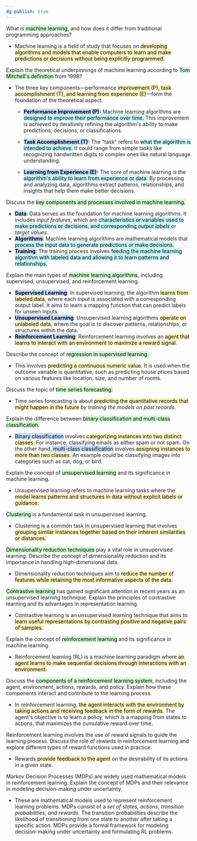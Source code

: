 ```yaml
---
dg-publish: true
---
```


What is<mark style="background: #BBFABBA6;"> machine learning</mark>, and how does it differ from traditional programming approaches?

- Machine learning is a field of study that focuses on <mark style="background: #FFF3A3A6;">developing algorithms and models that enable computers to learn and make predictions or decisions without being explicitly programmed.</mark>


Explain the theoretical underpinnings of machine learning according to <mark style="background: #BBFABBA6;">Tom Mitchell's definition</mark> from 1998?

-  The three key components—performance <mark style="background: #FFF3A3A6;">improvement (P), task accomplishment (T), and learning from experience (E)</mark>—form the foundation of the theoretical aspect.
  
	- **<mark style="background: #ADCCFFA6;">Performance Improvement (P)</mark>:** Machine learning algorithms are <mark style="background: #ABF7F7A6;">designed to improve their performance over time. </mark>This improvement is achieved by iteratively refining the algorithm's ability to make predictions, decisions, or classifications.
    
	- **<mark style="background: #ADCCFFA6;">Task Accomplishment (T)</mark>:** The "task" refers to <mark style="background: #ABF7F7A6;">what the algorithm is intended to achieve. </mark>It could range from simple tasks like recognizing handwritten digits to complex ones like natural language understanding. 
    
	- **<mark style="background: #ADCCFFA6;">Learning from Experience (E)</mark>:** The core of machine learning is the <mark style="background: #ABF7F7A6;">algorithm's ability to learn from experience or data.</mark> By processing and analyzing data, algorithms extract patterns, relationships, and insights that help them make better decisions.

Discuss the <mark style="background: #BBFABBA6;">key components and processes involved in machine learning.</mark>

- **<mark style="background: #ADCCFFA6;">Data</mark>**: Data serves as the foundation for machine learning algorithms. It includes *input features*, which are <mark style="background: #ABF7F7A6;">characteristics or variables used to make predictions or decisions, and corresponding *output labels* </mark>or *target values*.
- **<mark style="background: #ADCCFFA6;">Algorithms</mark>**: Machine learning algorithms are mathematical models that <mark style="background: #ABF7F7A6;">process the input data to generate predictions or make decisions.</mark> 
- **<mark style="background: #ADCCFFA6;">Training</mark>**: The training process involves <mark style="background: #ABF7F7A6;">feeding the machine learning algorithm with labeled data and allowing it to learn patterns and relationships.</mark>

Explain the main types of <mark style="background: #BBFABBA6;">machine learning algorithms</mark>, including supervised, unsupervised, and reinforcement learning.

-  **<mark style="background: #ADCCFFA6;">Supervised Learning</mark>**: In supervised learning, the algorithm <mark style="background: #FFF3A3A6;">learns from labeled data</mark>, where each input is associated with a corresponding output label. It aims to learn a mapping function that can predict labels for unseen inputs. 
- **<mark style="background: #ADCCFFA6;">Unsupervised Learning</mark>**: Unsupervised learning algorithms <mark style="background: #FFF3A3A6;">operate on unlabeled data</mark>, where the goal is to discover patterns, relationships, or structures within the data.
- **<mark style="background: #ADCCFFA6;">Reinforcement Learning</mark>**: Reinforcement learning involves an <mark style="background: #FFF3A3A6;">agent that learns to interact with an environment to maximize a reward signal.</mark> 

Describe the concept of <mark style="background: #BBFABBA6;">regression in supervised learning.</mark>

- This involves <mark style="background: #FFF3A3A6;">predicting a continuous numeric value</mark>. It is used when the outcome variable is quantitative, such as predicting house prices based on various features like location, size, and number of rooms.

Discuss the topic of <mark style="background: #BBFABBA6;">time series forecasting. 
</mark>
- Time series forecasting is about <mark style="background: #FFF3A3A6;">predicting the quantitative records that might happen in the future</mark> *by training the models on past records.*

Explain the difference between <mark style="background: #BBFABBA6;">binary classification and multi-class classification.</mark>

- <mark style="background: #ADCCFFA6;">Binary classification</mark> involves <mark style="background: #FFF3A3A6;">categorizing instances into two distinct classes.</mark> For instance, classifying emails as either spam or not spam. On the other hand,<mark style="background: #ADCCFFA6;"> multi-class classification</mark> involves <mark style="background: #FFF3A3A6;">assigning instances to more than two classes. </mark>An example could be classifying images into categories such as cat, dog, or bird. 


Explain the concept of <mark style="background: #BBFABBA6;">unsupervised learning</mark> and its significance in machine learning.

- Unsupervised learning refers to machine learning tasks where the <mark style="background: #FFF3A3A6;">model learns patterns and structures in data without explicit labels or guidance.</mark>

<mark style="background: #BBFABBA6;">Clustering</mark> is a fundamental task in unsupervised learning. 

- Clustering is a common task in unsupervised learning that involves <mark style="background: #FFF3A3A6;">grouping similar instances together based on their inherent similarities or distances. </mark>

<mark style="background: #BBFABBA6;">Dimensionality reduction techniques</mark> play a vital role in unsupervised learning. Describe the concept of dimensionality reduction and its importance in handling high-dimensional data.

- Dimensionality reduction techniques aim to <mark style="background: #FFF3A3A6;">reduce the number of features while retaining the most informative aspects of the data. </mark> 

<mark style="background: #BBFABBA6;">Contrastive learning</mark> has gained significant attention in recent years as an unsupervised learning technique. Explain the principles of contrastive learning and its advantages in representation learning. 

- Contrastive learning is an unsupervised learning technique that aims to <mark style="background: #FFF3A3A6;">learn useful representations by contrasting positive and negative pairs of samples.</mark> 

Explain the concept of <mark style="background: #BBFABBA6;">reinforcement learning</mark> and its significance in machine learning. 

- Reinforcement learning (RL) is a machine learning paradigm where <mark style="background: #FFF3A3A6;">an agent learns to make sequential decisions through interactions with an environment. </mark>

Discuss the <mark style="background: #BBFABBA6;">components of a reinforcement learning system</mark>, including the agent, environment, actions, rewards, and policy. Explain how these components interact and contribute to the learning process.

- In reinforcement learning, <mark style="background: #FFF3A3A6;">the agent interacts with the environment by taking actions and receiving feedback in the form of rewards.</mark> The agent's objective is to learn a policy, which is a mapping from states to actions, that maximizes the cumulative reward over time. 

Reinforcement learning involves the use of reward signals to guide the learning process. Discuss the role of rewards in reinforcement learning and explore different types of reward functions used in practice. 

- Rewards <mark style="background: #FFF3A3A6;">provide feedback to the agent</mark> on the desirability of its actions in a given state.

Markov Decision Processes (MDPs) are widely used mathematical models in reinforcement learning. Explain the concept of MDPs and their relevance in modeling decision-making under uncertainty.

- These are mathematical models used to represent reinforcement learning problems. MDPs consist of a *set of states, actions, transition probabilities, and rewards.* The transition probabilities describe the likelihood of transitioning from one state to another after taking a specific action. MDPs provide a formal framework for modeling decision-making under uncertainty and formulating RL problems.

